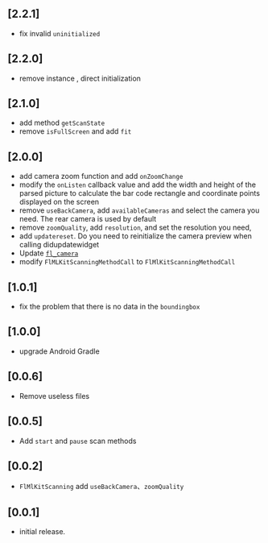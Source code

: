## [2.2.1]
 * fix invalid `uninitialized`
## [2.2.0]
 * remove instance , direct initialization
## [2.1.0]
 * add method `getScanState`
 * remove `isFullScreen` and add `fit`
## [2.0.0]
 * add camera zoom function and add `onZoomChange`
 * modify the `onListen` callback value and add the width and height of the 
   parsed picture to calculate the bar code rectangle and coordinate points displayed on the screen
 * remove `useBackCamera`, add `availableCameras` and select the camera you need.
   The rear camera is used by default
 * remove `zoomQuality`, add `resolution`, and set the resolution you need, 
 * add `updatereset`. Do you need to reinitialize the camera preview when calling didupdatewidget
 * Update [`fl_camera`](https://pub.dev/packages/fl_camera)
 * modify `FlMLKitScanningMethodCall` to `FlMlKitScanningMethodCall`
## [1.0.1]
 * fix the problem that there is no data in the `boundingbox`
## [1.0.0]
 * upgrade Android Gradle
## [0.0.6]
 * Remove useless files
## [0.0.5]
 * Add `start` and `pause` scan methods
## [0.0.2]
 * `FlMlKitScanning` add `useBackCamera`、`zoomQuality`
## [0.0.1]
* initial release.
